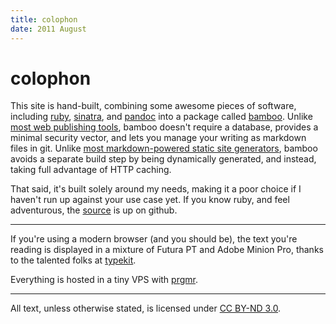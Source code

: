 ```yaml
---
title: colophon
date: 2011 August
---
```


# colophon

This site is hand-built, combining some awesome pieces of software,
including [ruby], [sinatra], and [pandoc] into a package called
[bamboo]. Unlike [most web publishing tools][wordpress], bamboo doesn't
require a database, provides a minimal security vector, and lets you
manage your writing as markdown files in git. Unlike [most
markdown-powered static site generators][jekyll], bamboo avoids a
separate build step by being dynamically generated, and instead, taking
full advantage of HTTP caching.

That said, it's built solely around my needs, making it a poor choice if
I haven't run up against your use case yet. If you know ruby, and feel
adventurous, the [source][bamboo] is up on github.

<hr>

If you're using a modern browser (and you should be), the text you're
reading is displayed in a mixture of Futura PT and Adobe Minion Pro,
thanks to the talented folks at [typekit].

Everything is hosted in a tiny VPS with [prgmr].

<hr>

All text, unless otherwise stated, is licensed under [CC BY-ND 3.0].

[wordpress]: http://wordpress.org
[jekyll]: http://github.com/mojombo/jekyll
[ruby]: http://ruby-lang.org
[sinatra]: http://sinatrarb.com
[pandoc]: http://johnmacfarlane.net/pandoc
[bamboo]: http://github.com/mikedouglas/bamboo
[typekit]: http://typekit.com
[prgmr]: http://prgmr.com
[CC BY-ND 3.0]: http://creativecommons.org/licenses/by-nd/3.0/
